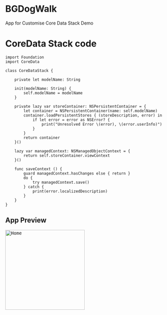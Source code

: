 # BGDogWalk
App for Customise Core Data Stack Demo

# CoreData Stack code
```
import Foundation
import CoreData

class CoreDataStack {

    private let modelName: String

    init(modelName: String) {
        self.modelName = modelName
    }

    private lazy var storeContainer: NSPersistentContainer = {
        let container = NSPersistentContainer(name: self.modelName)
        container.loadPersistentStores { (storeDescription, error) in
            if let error = error as NSError? {
                print("Unresolved Error \(error), \(error.userInfo)")
            }
        }
        return container
    }()

    lazy var managedContext: NSManagedObjectContext = {
        return self.storeContainer.viewContext
    }()

    func saveContext () {
        guard managedContext.hasChanges else { return }
        do {
            try managedContext.save()
        } catch {
            print(error.localizedDescription)
        }
    }
}

```

## App Preview

<kbd>
<img src="Screenshots/BMIDogWalk.gif" alt="Home" width="250" /> 
</kbd>
